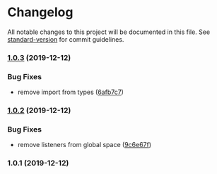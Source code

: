 # Changelog

All notable changes to this project will be documented in this file. See [standard-version](https://github.com/conventional-changelog/standard-version) for commit guidelines.

### [1.0.3](https://github.com/mihar-22/jest-svelte-events/compare/v1.0.2...v1.0.3) (2019-12-12)


### Bug Fixes

* remove import from types ([6afb7c7](https://github.com/mihar-22/jest-svelte-events/commit/6afb7c724332e453003eaba32b5917f37a7fad79))

### [1.0.2](https://github.com/mihar-22/jest-svelte-events/compare/v1.0.1...v1.0.2) (2019-12-12)


### Bug Fixes

* remove listeners from global space ([9c6e67f](https://github.com/mihar-22/jest-svelte-events/commit/9c6e67fc101a6464cf5088c59dfcd3358392645a))

### 1.0.1 (2019-12-12)
